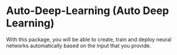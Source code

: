 # Auto-Deep-Learning (Auto Deep Learning)
With this package, you will be able to create, train and deploy neural networks automatically based on the input that you provide.